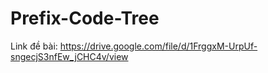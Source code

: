 ﻿# Prefix-Code-Tree

Link đề bài: https://drive.google.com/file/d/1FrggxM-UrpUf-sngecjS3nfEw_jCHC4v/view
